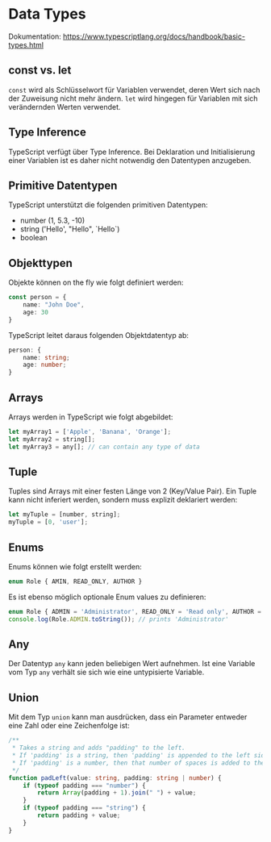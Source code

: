 # Data Types

Dokumentation: <https://www.typescriptlang.org/docs/handbook/basic-types.html>

## const vs. let

`const` wird als Schlüsselwort für Variablen verwendet, deren Wert sich nach der Zuweisung nicht mehr ändern. `let` wird hingegen für Variablen mit sich verändernden Werten verwendet.

## Type Inference

TypeScript verfügt über Type Inference. Bei Deklaration und Initialisierung einer Variablen ist es daher nicht notwendig den Datentypen anzugeben.

## Primitive Datentypen

TypeScript unterstützt die folgenden primitiven Datentypen:

- number (1, 5.3, -10)
- string ('Hello', "Hello", \`Hello\`)
- boolean

## Objekttypen

Objekte können on the fly wie folgt definiert werden:

```typescript
const person = {
    name: "John Doe",
    age: 30
}
```

TypeScript leitet daraus folgenden Objektdatentyp ab:

```typescript
person: {
    name: string;
    age: number;
}
```

## Arrays

Arrays werden in TypeScript wie folgt abgebildet:

```typescript
let myArray1 = ['Apple', 'Banana', 'Orange'];
let myArray2 = string[];
let myArray3 = any[]; // can contain any type of data
```

## Tuple

Tuples sind Arrays mit einer festen Länge von 2 (Key/Value Pair). Ein Tuple kann nicht inferiert werden, sondern muss explizit deklariert werden:

```typescript
let myTuple = [number, string];
myTuple = [0, 'user'];
```

## Enums

Enums können wie folgt erstellt werden:

```typescript
enum Role { AMIN, READ_ONLY, AUTHOR }
```

Es ist ebenso möglich optionale Enum values zu definieren:

```typescript
enum Role { ADMIN = 'Administrator', READ_ONLY = 'Read only', AUTHOR = 'Author' }
console.log(Role.ADMIN.toString()); // prints 'Administrator'
```

## Any

Der Datentyp `any` kann jeden beliebigen Wert aufnehmen. Ist eine Variable vom Typ `any` verhält sie sich wie eine untypisierte Variable.

## Union

Mit dem Typ `union` kann man ausdrücken, dass ein Parameter entweder eine Zahl oder eine Zeichenfolge ist:

```typescript
/**
 * Takes a string and adds "padding" to the left.
 * If 'padding' is a string, then 'padding' is appended to the left side.
 * If 'padding' is a number, then that number of spaces is added to the left side.
 */
function padLeft(value: string, padding: string | number) {
    if (typeof padding === "number") {
        return Array(padding + 1).join(" ") + value;
    }
    if (typeof padding === "string") {
        return padding + value;
    }
}
```
